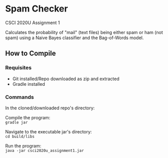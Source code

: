 # Spam Checker

<p>CSCI 2020U Assignment 1</p>

<p>Calculates the probability of "mail" (text files) being either spam or ham (not spam) using a Naive Bayes classifier and the Bag-of-Words model.</p>


## How to Compile

### Requisites
* Git installed/Repo downloaded as zip and extracted
* Gradle installed

### Commands

In the cloned/downloaded repo's directory:  

Compile the program:  
`gradle jar`

Navigate to the executable jar's directory:  
`cd build/libs`

Run the program:  
`java -jar csci2020u_assignment1.jar`

